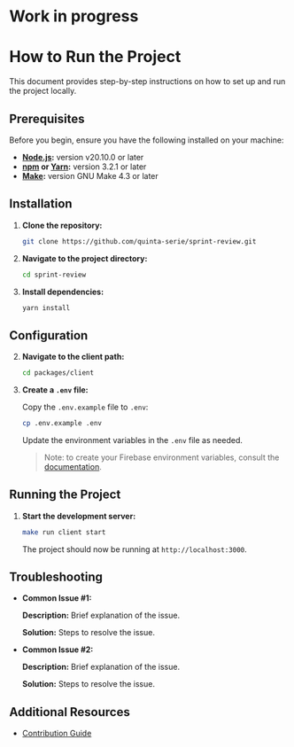 # Work in progress

# How to Run the Project

This document provides step-by-step instructions on how to set up and run the project locally.

## Prerequisites

Before you begin, ensure you have the following installed on your machine:

- **[Node.js](https://nodejs.org/):** version v20.10.0 or later
- **[npm](https://www.npmjs.com/) or [Yarn](https://yarnpkg.com/):** version 3.2.1 or later
- **[Make](https://www.gnu.org/software/make/manual/make.html):** version GNU Make 4.3  or later

## Installation

1. **Clone the repository:**

    ```bash
    git clone https://github.com/quinta-serie/sprint-review.git
    ```

2. **Navigate to the project directory:**

    ```bash
    cd sprint-review
    ```

3. **Install dependencies:**

    ```bash
    yarn install
    ```

## Configuration

2. **Navigate to the client path:**

    ```bash
    cd packages/client
    ```

1. **Create a `.env` file:**

    Copy the `.env.example` file to `.env`:

    ```bash
    cp .env.example .env
    ```

    Update the environment variables in the `.env` file as needed.

    > Note: to create your Firebase environment variables, consult the [documentation](how-to-contribute.md).

## Running the Project

1. **Start the development server:**

    ```bash
    make run client start
    ```

    The project should now be running at `http://localhost:3000`.


## Troubleshooting

- **Common Issue #1:**

  **Description:** Brief explanation of the issue.

  **Solution:** Steps to resolve the issue.

- **Common Issue #2:**

  **Description:** Brief explanation of the issue.

  **Solution:** Steps to resolve the issue.

## Additional Resources

- [Contribution Guide](https://link-to-contributing)